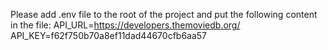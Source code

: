 Please add .env file to the root of the project and put the following content in the file:
API_URL=https://developers.themoviedb.org/
API_KEY=f62f750b70a8ef11dad44670cfb6aa57